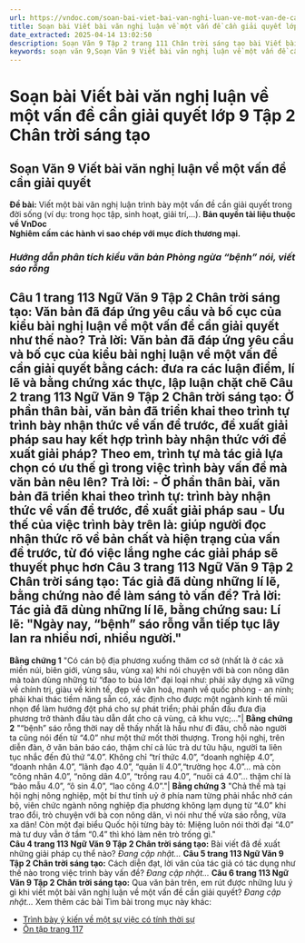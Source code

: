 ```yaml
---
url: https://vndoc.com/soan-bai-viet-bai-van-nghi-luan-ve-mot-van-de-can-giai-quyet-lop-9-tap-2-chan-troi-sang-tao-322274
title: Soạn bài Viết bài văn nghị luận về một vấn đề cần giải quyết lớp 9 Tập 2 Chân trời sáng tạo - VnDoc.com
date_extracted: 2025-04-14 13:02:50
description: Soạn Văn 9 Tập 2 trang 111 Chân trời sáng tạo bài Viết bài văn nghị luận về một vấn đề cần giải quyết gồm phần trả lời chi tiết, đầy đủ, bám sát các câu hỏi, yêu cầu trong SGK (chỉ có trên VnDoc). Mời các bạn tham khảo.
keywords: soạn văn 9,Soạn Văn 9 Viết bài văn nghị luận về một vấn đề cần giải quyết,Soạn văn 9 Tập 2 trang 111 Chân trời sáng tạo,Viết bài văn nghị luận về một vấn đề cần giải quyết lớp 9 Chân trời sáng tạo,Viết bài văn nghị luận về một vấn đề cần giải quyết trang 111 lớp 9,Soạn Văn 9 Viết bài văn nghị luận về một vấn đề cần giải quyết Chân trời sáng tạo,văn 9,ngữ văn 9,soạn văn 9 chân trời sáng tạo,soạn văn 9 tập 2,giải văn 9,soạn ngữ văn 9,giải ngữ văn 9,giải sgk ngữ văn 9
---
```


# Soạn bài Viết bài văn nghị luận về một vấn đề cần giải quyết lớp 9 Tập 2 Chân trời sáng tạo
## **Soạn Văn 9 Viết bài văn nghị luận về một vấn đề cần giải quyết**
**Đề bài:** Viết một bài văn nghị luận trình bày một vấn đề cần giải quyết trong đời sống \(ví dụ: trong học tập, sinh hoạt, giải trí,...\).
**Bản quyền tài liệu thuộc về VnDoc**  
**Nghiêm cấm các hành vi sao chép với mục đích thương mại.**
### _Hướng dẫn phân tích kiểu văn bản Phòng ngừa “bệnh” nói, viết sáo rỗng_
**Câu 1 trang 113 Ngữ Văn 9 Tập 2 Chân trời sáng tạo:** Văn bản đã đáp ứng yêu cầu và bố cục của kiểu bài nghị luận về một vấn để cần giải quyết như thế nào?
**Trả lời:**
Văn bản đã đáp ứng yêu cầu và bố cục của kiểu bài nghị luận về một vấn để cần giải quyết bằng cách: đưa ra các luận điểm, lí lẽ và bằng chứng xác thực, lập luận chặt chẽ
**Câu 2 trang 113 Ngữ Văn 9 Tập 2 Chân trời sáng tạo:** Ở phần thân bài, văn bản đã triển khai theo trình tự trình bày nhận thức về vấn để trước, đề xuất giải pháp sau hay kết hợp trình bày nhận thức với đề xuất giải pháp? Theo em, trình tự mà tác giả lựa chọn có ưu thế gì trong việc trình bày vấn đề mà văn bản nêu lên?
**Trả lời:**
\- Ở phần thân bài, văn bản đã triển khai theo trình tự: trình bày nhận thức về vấn để trước, đề xuất giải pháp sau
\- Ưu thế của việc trình bày trên là: giúp người đọc nhận thức rõ về bản chất và hiện trạng của vấn đề trước, từ đó việc lắng nghe các giải pháp sẽ thuyết phục hơn
**Câu 3 trang 113 Ngữ Văn 9 Tập 2 Chân trời sáng tạo:** Tác giả đã dùng những lí lẽ, bằng chứng nào để làm sáng tỏ vấn đề?
**Trả lời:**
Tác giả đã dùng những lí lẽ, bằng chứng sau:
**Lí lẽ:** "Ngày nay, “bệnh” sáo rỗng vẫn tiếp tục lây lan ra nhiều nơi, nhiều người."  
---  
**Bằng chứng 1** "Có cán bộ địa phương xuống thăm cơ sở \(nhất là ở các xã miền núi, biên giới, vùng sâu, vùng xa\) khi nói chuyện với bà con nông dân mà toàn dùng những từ “đao to búa lớn” đại loại như: phải xây dựng xã vững về chính trị, giàu về kinh tế, đẹp về văn hoá, mạnh về quốc phòng - an ninh; phải khai thác tiềm năng sẵn có, xác định cho được một ngành kinh tế mũi nhọn để làm hướng đột phá cho sự phát triển; phải phấn đấu đưa địa phương trở thành đầu tàu dẫn dắt cho cả vùng, cả khu vực;..."| **Bằng chứng 2** "“bệnh” sáo rỗng thời nay dễ thấy nhất là hầu như đi đâu, chỗ nào người ta cũng nói đến từ “4.0” như một thứ mốt thời thượng. Trong hội nghị, trên diễn đàn, ở văn bản báo cáo, thậm chí cả lúc trà dư tửu hậu, người ta liên tục nhắc đến đủ thứ “4.0”. Không chỉ “trí thức 4.0”, “doanh nghiệp 4.0”, “doanh nhân 4.0”, “lãnh đạo 4.0”, “quản lí 4.0”,“trường học 4.0”... mà còn “công nhân 4.0”, “nông dân 4.0”, “trồng rau 4.0”, “nuôi cá 4.0”... thậm chí là “bảo mẫu 4.0”, “ô sin 4.0”, “lao công 4.0”."| **Bằng chứng 3** "Chả thế mà tại hội nghị nông nghiệp, một bí thư tỉnh uỷ ở phía nam từng phải nhắc nhở cán bộ, viên chức ngành nông nghiệp địa phương không lạm dụng từ “4.0” khi trao đổi, trò chuyện với bà con nông dân, vì nói như thế vừa sáo rỗng, vừa xa dân\! Còn một đại biểu Quốc hội từng bày tỏ: Miệng luôn nói thời đại “4.0” mà tư duy vẫn ở tầm “0.4” thì khó làm nên trò trống gì."  
**Câu 4 trang 113 Ngữ Văn 9 Tập 2 Chân trời sáng tạo:** Bài viết đã đề xuất những giải pháp cụ thể nào?
_Đang cập nhật..._
**Câu 5 trang 113 Ngữ Văn 9 Tập 2 Chân trời sáng tạo:** Cách diễn đạt, lời văn của tác giả có tác dụng như thế nào trong việc trình bày vấn đề?
_Đang cập nhật..._
**Câu 6 trang 113 Ngữ Văn 9 Tập 2 Chân trời sáng tạo:** Qua văn bản trên, em rút được những lưu ý gì khi viết một bài văn nghị luận về một vấn đề cần giải quyết?
_Đang cập nhật..._
Xem thêm các bài Tìm bài trong mục này khác:
  * [Trình bày ý kiến về một sự việc có tính thời sự](</soan-bai-trinh-bay-y-kien-ve-mot-su-viec-co-tinh-thoi-su-lop-9-tap-2-chan-troi-sang-tao-322275>)
  * [Ôn tập trang 117](</soan-bai-on-tap-trang-117-lop-9-tap-2-chan-troi-sang-tao-322276>)

